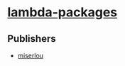 # [lambda-packages](https://pypi.org/project/lambda-packages)



## Publishers
- [miserlou](https://pypi.org/user/miserlou)

